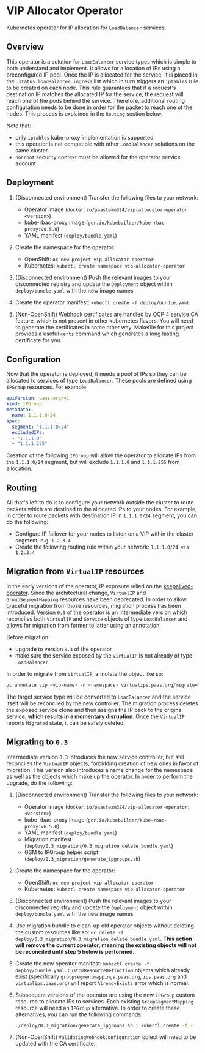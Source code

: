 # VIP Allocator Operator

Kubernetes operator for IP allocation for `LoadBalancer` services.

## Overview

This operator is a solution for `LoadBalancer` service types which is simple to both understand and implement. It allows for allocation of IPs using a preconfigured IP pool. Once the IP is allocated for the service, it is placed in the `.status.loadBalancer.ingress` list which in turn triggers an `iptables` rule to be created on each node. This rule guarantees that if a request's destination IP matches the allocated IP for the service, the request will reach one of the pods behind the service. Therefore, additional routing configuration needs to be done in order for the packet to reach one of the nodes. This process is explained in the `Routing` section below.

Note that:

- only `iptables` kube-proxy implementation is supported
- this operator is not compatible with other `LoadBalancer` solutions on the same cluster
- `nonroot` security context must be allowed for the operator service account

## Deployment

1.  (Disconnected environment) Transfer the following files to your network:
    - Operator image (`docker.io/paasteam324/vip-allocator-operator:<version>`)
    - kube-rbac-proxy image (`gcr.io/kubebuilder/kube-rbac-proxy:v0.5.0`)
    - YAML manifest (`deploy/bundle.yaml`)

2.  Create the namespace for the operator:
    - OpenShift: `oc new-project vip-allocator-operator`
    - Kubernetes: `kubectl create namespace vip-allocator-operator`

3.  (Disconnected environment) Push the relevant images to your disconnected registry and update the `Deployment` object within `deploy/bundle.yaml` with the new image names

4.  Create the operator manifest: `kubectl create -f deploy/bundle.yaml`

5.  (Non-OpenShift) Webhook certificates are handled by OCP 4 service CA feature, which is not present in other kubernetes flavors. You will need to generate the certificates in some other way. Makefile for this project provides a useful `certs` command which generates a long lasting certificate for you.

## Configuration

Now that the operator is deployed, it needs a pool of IPs so they can be allocated to services of type `LoadBalancer`. These pools are defined using `IPGroup` resources. For example:

```yaml
apiVersion: paas.org/v1
kind: IPGroup
metadata:
  name: 1.1.1.0-24
spec:
  segment: "1.1.1.0/24"
  excludedIPs:
  - "1.1.1.0"
  - "1.1.1.255"
```

Creation of the following `IPGroup` will allow the operator to allocate IPs from the `1.1.1.0/24` segment, but will exclude `1.1.1.0` and `1.1.1.255` from allocation.

## Routing

All that's left to do is to configure your network outside the cluster to route packets which are destined to the allocated IPs to your nodes. For example, in order to route packets with destination IP in `1.1.1.0/24` segment, you can do the following:

- Configure IP failover for your nodes to listen on a VIP within the cluster segment, e.g. `1.2.3.4`
- Create the following routing rule within your network: `1.1.1.0/24 via 1.2.3.4`

## Migration from `VirtualIP` resources

In the early versions of the operator, IP exposure relied on the [keepalived-operator](https://github.com/redhat-cop/keepalived-operator). Since the architectural change, `VirtualIP` and `GroupSegmentMapping` resources have been deprecated. In order to allow graceful migration from those resources, migration process has been introduced. Version `0.3` of the operator is an intermediate version which reconciles both `VirtualIP` and `Service` objects of type `LoadBalancer` and allows for migration from former to latter using an annotation.

Before migration:
- upgrade to version `0.3` of the operator
- make sure the service exposed by the `VirtualIP` is not already of type `LoadBalancer`

In order to migrate from `VirtualIP`, annotate the object like so:
```sh
oc annotate vip <vip-name> -n <namespace> virtualips.paas.org/migrate=""
```

The target service type will be converted to `LoadBalancer` and the service itself will be reconciled by the new controller. The migration process deletes the exposed service clone and then assigns the IP back to the original service, __which results in a momentary disruption__. Once the `VirtualIP` reports `Migrated` state, it can be safely deleted.

## Migrating to `0.3`

Intermediate version `0.3` introduces the new service controller, but still reconciles the `VirtualIP` objects, forbidding creation of new ones in favor of migration. This version also introduces a name change for the namespace as well as the objects which make up the operator. In order to perform the upgrade, do the following:

1.  (Disconnected environment) Transfer the following files to your network:
    - Operator image (`docker.io/paasteam324/vip-allocator-operator:<version>`)
    - kube-rbac-proxy image (`gcr.io/kubebuilder/kube-rbac-proxy:v0.5.0`)
    - YAML manifest (`deploy/bundle.yaml`)
    - Migration manifest (`deploy/0.3_migration/0.3_migration_delete_bundle.yaml`)
    - GSM to IPGroup helper script (`deploy/0.3_migration/generate_ipgroups.sh`)

2.  Create the namespace for the operator:
    - OpenShift: `oc new-project vip-allocator-operator`
    - Kubernetes: `kubectl create namespace vip-allocator-operator`

3.  (Disconnected environment) Push the relevant images to your disconnected registry and update the `Deployment` object within `deploy/bundle.yaml` with the new image names

4.  Use migration bundle to clean-up old operator objects without deleting the custom resources like so: `oc delete -f deploy/0.3_migration/0.3_migration_delete_bundle.yaml`. __This action will remove the current operator, meaning the existing objects will not be reconciled until step 5 below is performed.__

5.  Create the new operator manifest: `kubectl create -f deploy/bundle.yaml`. `CustomResourceDefinition` objects which already exist (specifically `groupsegmentmappings.paas.org`, `ips.paas.org` and `virtualips.paas.org`) will report `AlreadyExists` error which is normal.

6.  Subsequent versions of the operator are using the new `IPGroup` custom resource to allocate IPs to services. Each existing `GroupSegmentMapping` resource will need an `IPGroup` alternative. In order to create these alternatives, you can run the following commands:
    ```sh
    ./deploy/0.3_migration/generate_ipgroups.sh | kubectl create -f -
    ```

7.  (Non-OpenShift) `ValidatingWebhookConfiguration` object will need to be updated with the CA certificate.